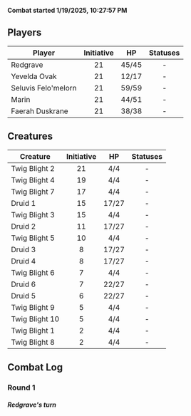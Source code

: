 **Combat started 1/19/2025, 10:27:57 PM**


## Players
| Player | Initiative | HP | Statuses |
| --- | :-: | :-: | :-: |
| Redgrave | 21 | 45/45 | - |
| Yevelda Ovak | 21 | 12/17 | - |
| Seluvis Felo'melorn | 21 | 59/59 | - |
| Marin | 21 | 44/51 | - |
| Faerah Duskrane | 21 | 38/38 | - |
## Creatures
| Creature | Initiative  | HP | Statuses |
| --- | :-: | :-: | :-: |
| Twig Blight 2 | 21 | 4/4 | - |
| Twig Blight 4 | 19 | 4/4 | - |
| Twig Blight 7 | 17 | 4/4 | - |
| Druid 1 | 15 | 17/27 | - |
| Twig Blight 3 | 15 | 4/4 | - |
| Druid 2 | 11 | 17/27 | - |
| Twig Blight 5 | 10 | 4/4 | - |
| Druid 3 | 8 | 17/27 | - |
| Druid 4 | 8 | 17/27 | - |
| Twig Blight 6 | 7 | 4/4 | - |
| Druid 6 | 7 | 22/27 | - |
| Druid 5 | 6 | 22/27 | - |
| Twig Blight 9 | 5 | 4/4 | - |
| Twig Blight 10 | 5 | 4/4 | - |
| Twig Blight 1 | 2 | 4/4 | - |
| Twig Blight 8 | 2 | 4/4 | - |


## Combat Log

### Round 1

##### Redgrave's turn
